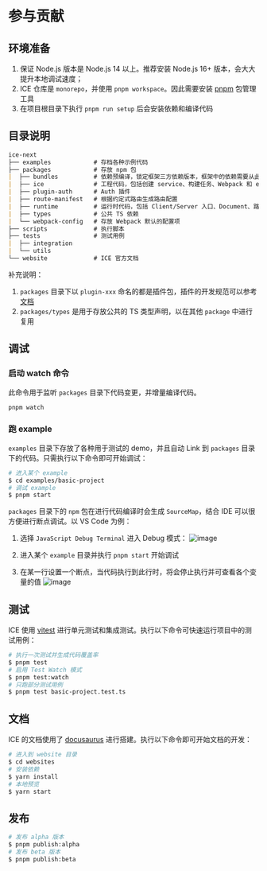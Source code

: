 # 参与贡献

## 环境准备

1. 保证 Node.js 版本是 Node.js 14 以上。推荐安装 Node.js 16+ 版本，会大大提升本地调试速度；
2. ICE 仓库是 `monorepo`，并使用 `pnpm workspace`。因此需要安装 [pnpm](https://pnpm.io/) 包管理工具
3. 在项目根目录下执行 `pnpm run setup` 后会安装依赖和编译代码

## 目录说明

```markdown
ice-next
├── examples            # 存档各种示例代码
├── packages            # 存放 npm 包
|  ├── bundles          # 依赖预编译，锁定框架三方依赖版本，框架中的依赖需要从此包导入模块
|  ├── ice              # 工程代码，包括创建 service、构建任务、Webpack 和 esbuild 的打包编译逻辑等
|  ├── plugin-auth      # Auth 插件
|  ├── route-manifest   # 根据约定式路由生成路由配置
|  ├── runtime          # 运行时代码，包括 Client/Server 入口、Document、路由组件等
|  ├── types            # 公共 TS 依赖
|  └── webpack-config   # 存放 Webpack 默认的配置项
├── scripts             # 执行脚本
├── tests               # 测试用例
|  ├── integration
|  └── utils
└── website             # ICE 官方文档
```

补充说明：

1. `packages` 目录下以 `plugin-xxx` 命名的都是插件包，插件的开发规范可以参考[文档]()
2. `packages/types` 是用于存放公共的 TS 类型声明，以在其他 `package` 中进行复用

## 调试

### 启动 watch 命令

此命令用于监听 `packages` 目录下代码变更，并增量编译代码。

```bash
pnpm watch
```

### 跑 example

`examples` 目录下存放了各种用于测试的 demo，并且自动 Link 到 `packages` 目录下的代码。只需执行以下命令即可开始调试：

```bash
# 进入某个 example
$ cd examples/basic-project
# 调试 example
$ pnpm start
```

`packages` 目录下的 `npm` 包在进行代码编译时会生成 `SourceMap`，结合 IDE 可以很方便进行断点调试。以 VS  Code 为例：

1. 选择 `JavaScript Debug Terminal` 进入 Debug 模式：
![image](https://user-images.githubusercontent.com/44047106/172011203-8b3b4016-8f7b-4743-bbef-30672ab04b03.png)

2. 进入某个 `example` 目录并执行 `pnpm start` 开始调试

3. 在某一行设置一个断点，当代码执行到此行时，将会停止执行并可查看各个变量的值
![image](https://user-images.githubusercontent.com/44047106/172013483-028d0fa8-8634-46fe-bbb6-1b28b39b8ce1.png)

## 测试

ICE 使用 [vitest](https://vitest.dev/) 进行单元测试和集成测试。执行以下命令可快速运行项目中的测试用例：

```bash
# 执行一次测试并生成代码覆盖率
$ pnpm test
# 启用 Test Watch 模式
$ pnpm test:watch
# 只跑部分测试用例
$ pnpm test basic-project.test.ts
```

## 文档

ICE 的文档使用了 [docusaurus](https://docusaurus.io/) 进行搭建。执行以下命令即可开始文档的开发：

```bash
# 进入到 website 目录
$ cd websites
# 安装依赖
$ yarn install
# 本地预览
$ yarn start 
```

## 发布

```bash
# 发布 alpha 版本
$ pnpm publish:alpha
# 发布 beta 版本
$ pnpm publish:beta
```
